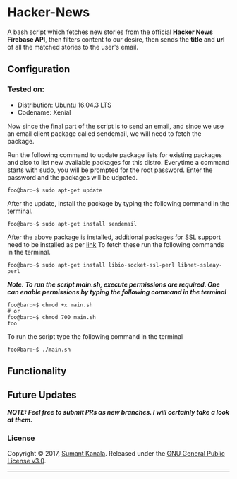 # Hacker-News
A bash script which fetches new stories from the official **Hacker News Firebase API**, then filters content to our desire, then sends the **title** and **url** of all the matched stories to the user's email.

## Configuration
### Tested on:
- Distribution: Ubuntu 16.04.3 LTS
- Codename: Xenial

Now since the final part of the script is to send an email, and since we use an email client package called sendemail, we will need to fetch the package.

Run the following command to update package lists for existing packages and also to list new available packages for this distro. Everytime a command starts with sudo, you will be prompted for the root password. Enter the password and the packages will be udpated.
```console
foo@bar:~$ sudo apt-get update
```

After the update, install the package by typing the following command in the terminal.
```console
foo@bar:~$ sudo apt-get install sendemail
```

After the above package is installed, additional packages for SSL support need to be installed as per [link](https://packages.ubuntu.com/xenial/sendemail)
To fetch these run the following commands in the terminal.
```console
foo@bar:~$ sudo apt-get install libio-socket-ssl-perl libnet-ssleay-perl
```

***Note: To run the script main.sh, execute permissions are required. One can enable permissions by typing the following command in the terminal***
```console
foo@bar:~$ chmod +x main.sh
# or
foo@bar:~$ chmod 700 main.sh
foo
```
To run the script type the following command in the terminal

```console
foo@bar:~$ ./main.sh
```

## Functionality


## Future Updates


***NOTE: Feel free to submit PRs as new branches. I will certainly take a look at them.***

### License

Copyright © 2017, [Sumant Kanala](https://github.com/kanalasumant).
Released under the [GNU General Public License v3.0](LICENSE).

***
